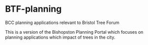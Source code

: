 # BTF-planning
BCC planning applications relevant to Bristol Tree Forum

This is a version of the Bishopston Planning Portal which focuses on planning applications which impact of trees in the city.





